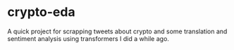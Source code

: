 # crypto-eda
A quick project for scrapping tweets about crypto and some translation and sentiment analysis using transformers I did a while ago.
